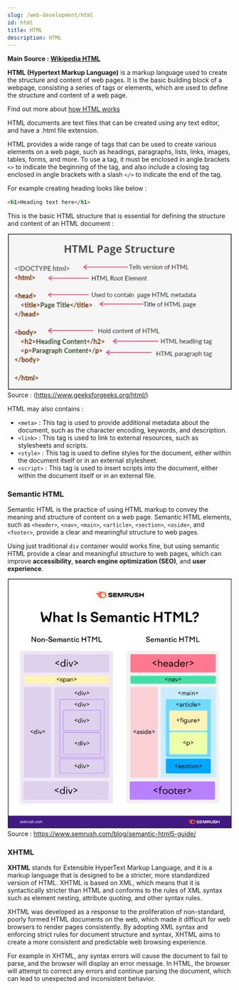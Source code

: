 ```yaml
---
slug: /web-development/html
id: html
title: HTML
description: HTML
---
```


**Main Source : [Wikipedia HTML](https://en.wikipedia.org/wiki/HTML)**

**HTML (Hypertext Markup Language)** is a markup language used to create the structure and content of web pages. It is the basic building block of a webpage, consisting a series of tags or elements, which are used to define the structure and content of a web page.

Find out more about [how HTML works](/web-development/browser#how-html-works)

HTML documents are text files that can be created using any text editor, and have a .html file extension.

HTML provides a wide range of tags that can be used to create various elements on a web page, such as headings, paragraphs, lists, links, images, tables, forms, and more. To use a tag, it must be enclosed in angle brackets `<>` to indicate the beginning of the tag, and also include a closing tag enclosed in angle brackets with a slash `</>` to indicate the end of the tag.

For example creating heading looks like below :

```html
<h1>Heading text here</h1>
```

This is the basic HTML structure that is essential for defining the structure and content of an HTML document :

![Example of HTML basic page structure](./html-example.png)  
Source : (https://www.geeksforgeeks.org/html/)

HTML may also contains :

- `<meta>` : This tag is used to provide additional metadata about the document, such as the character encoding, keywords, and description.
- `<link>` : This tag is used to link to external resources, such as stylesheets and scripts.
- `<style>` : This tag is used to define styles for the document, either within the document itself or in an external stylesheet.
- `<script>` : This tag is used to insert scripts into the document, either within the document itself or in an external file.

### Semantic HTML

Semantic HTML is the practice of using HTML markup to convey the meaning and structure of content on a web page. Semantic HTML elements, such as `<header>`, `<nav>`, `<main>`, `<article>`, `<section>`, `<aside>`, and `<footer>`, provide a clear and meaningful structure to web pages.

Using just traditional `div` container would works fine, but using semantic HTML provide a clear and meaningful structure to web pages, which can improve **accessibility**, **search engine optimization (SEO)**, and **user experience**.

![Showing how semantic elements use varying tags while non-semantic mostly just use div tags](./semantic-html.png)
Source : https://www.semrush.com/blog/semantic-html5-guide/

### XHTML

**XHTML** stands for Extensible HyperText Markup Language, and it is a markup language that is designed to be a stricter, more standardized version of HTML. XHTML is based on XML, which means that it is syntactically stricter than HTML and conforms to the rules of XML syntax such as element nesting, attribute quoting, and other syntax rules.

XHTML was developed as a response to the proliferation of non-standard, poorly formed HTML documents on the web, which made it difficult for web browsers to render pages consistently. By adopting XML syntax and enforcing strict rules for document structure and syntax, XHTML aims to create a more consistent and predictable web browsing experience.

For example in XHTML, any syntax errors will cause the document to fail to parse, and the browser will display an error message. In HTML, the browser will attempt to correct any errors and continue parsing the document, which can lead to unexpected and inconsistent behavior.
